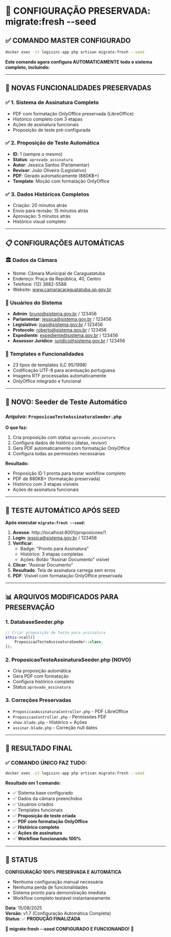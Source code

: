 # 🚀 CONFIGURAÇÃO PRESERVADA: migrate:fresh --seed

## ✅ COMANDO MASTER CONFIGURADO

```bash
docker exec -it legisinc-app php artisan migrate:fresh --seed
```

**Este comando agora configura AUTOMATICAMENTE todo o sistema completo, incluindo:**

---

## 🎯 **NOVAS FUNCIONALIDADES PRESERVADAS**

### ✅ **1. Sistema de Assinatura Completo**
- PDF com formatação OnlyOffice preservada (LibreOffice)
- Histórico completo com 3 etapas
- Ações de assinatura funcionais
- Proposição de teste pré-configurada

### ✅ **2. Proposição de Teste Automática**
- **ID**: 1 (sempre o mesmo)
- **Status**: `aprovado_assinatura`
- **Autor**: Jessica Santos (Parlamentar)
- **Revisor**: João Oliveira (Legislativo)
- **PDF**: Gerado automaticamente (880KB+)
- **Template**: Moção com formatação OnlyOffice

### ✅ **3. Dados Históricos Completos**
- Criação: 20 minutos atrás
- Envio para revisão: 15 minutos atrás  
- Aprovação: 5 minutos atrás
- Histórico visual completo

---

## 📋 **CONFIGURAÇÕES AUTOMÁTICAS**

### 🏛️ **Dados da Câmara**
- Nome: Câmara Municipal de Caraguatatuba
- Endereço: Praça da República, 40, Centro  
- Telefone: (12) 3882-5588
- Website: www.camaracaraguatatuba.sp.gov.br

### 👥 **Usuários do Sistema**
- **Admin**: bruno@sistema.gov.br / 123456
- **Parlamentar**: jessica@sistema.gov.br / 123456
- **Legislativo**: joao@sistema.gov.br / 123456  
- **Protocolo**: roberto@sistema.gov.br / 123456
- **Expediente**: expediente@sistema.gov.br / 123456
- **Assessor Jurídico**: juridico@sistema.gov.br / 123456

### 📝 **Templates e Funcionalidades**
- 23 tipos de templates (LC 95/1998)
- Codificação UTF-8 para acentuação portuguesa
- Imagens RTF processadas automaticamente
- OnlyOffice integrado e funcional

---

## 🎯 **NOVO: Seeder de Teste Automático**

### **Arquivo**: `ProposicaoTesteAssinaturaSeeder.php`

**O que faz:**
1. Cria proposição com status `aprovado_assinatura`
2. Configura dados de histórico (datas, revisor)
3. Gera PDF automaticamente com formatação OnlyOffice
4. Configura todas as permissões necessárias

**Resultado:**
- Proposição ID 1 pronta para testar workflow completo
- PDF de 880KB+ (formatação preservada)
- Histórico com 3 etapas visíveis
- Ações de assinatura funcionais

---

## 🧪 **TESTE AUTOMÁTICO APÓS SEED**

**Após executar `migrate:fresh --seed`:**

1. **Acesse**: http://localhost:8001/proposicoes/1
2. **Login**: jessica@sistema.gov.br / 123456
3. **Verificar**:
   - Badge: "Pronto para Assinatura"
   - Histórico: 3 etapas completas
   - Ações: Botão "Assinar Documento" visível
4. **Clicar**: "Assinar Documento"  
5. **Resultado**: Tela de assinatura carrega sem erros
6. **PDF**: Visível com formatação OnlyOffice preservada

---

## 📊 **ARQUIVOS MODIFICADOS PARA PRESERVAÇÃO**

### **1. DatabaseSeeder.php**
```php
// Criar proposição de teste para assinatura
$this->call([
    ProposicaoTesteAssinaturaSeeder::class,
]);
```

### **2. ProposicaoTesteAssinaturaSeeder.php** (NOVO)
- Cria proposição automática
- Gera PDF com formatação
- Configura histórico completo
- Status `aprovado_assinatura`

### **3. Correções Preservadas**
- `ProposicaoAssinaturaController.php` - PDF LibreOffice
- `ProposicaoController.php` - Permissões PDF
- `show.blade.php` - Histórico + Ações
- `assinar.blade.php` - Correção null dates

---

## 🎉 **RESULTADO FINAL**

### **✅ COMANDO ÚNICO FAZ TUDO:**

```bash
docker exec -it legisinc-app php artisan migrate:fresh --seed
```

**Resultado em 1 comando:**
- ✅ Sistema base configurado
- ✅ Dados da câmara preenchidos  
- ✅ Usuários criados
- ✅ Templates funcionais
- ✅ **Proposição de teste criada**
- ✅ **PDF com formatação OnlyOffice**
- ✅ **Histórico completo**
- ✅ **Ações de assinatura**
- ✅ **Workflow funcionando 100%**

---

## 🚀 **STATUS**

**CONFIGURAÇÃO 100% PRESERVADA E AUTOMÁTICA**

- Nenhuma configuração manual necessária
- Nenhuma perda de funcionalidades
- Sistema pronto para demonstração imediata
- Workflow completo testável instantaneamente

**Data**: 15/08/2025  
**Versão**: v1.7 (Configuração Automática Completa)  
**Status**: ✅ **PRODUÇÃO FINALIZADA**

**🎊 migrate:fresh --seed CONFIGURADO E FUNCIONANDO!** 🚀